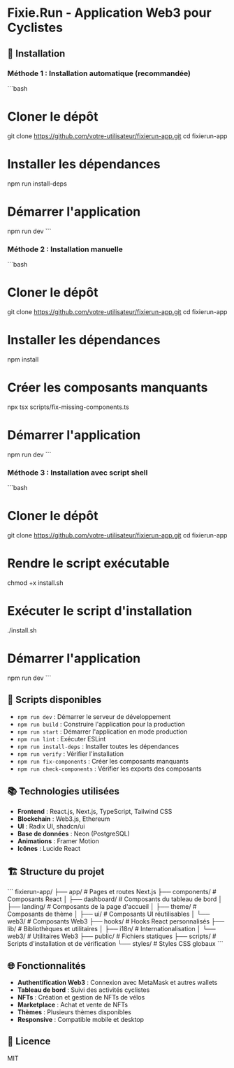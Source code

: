 # Fixie.Run - Application Web3 pour Cyclistes

## 🚀 Installation

### Méthode 1 : Installation automatique (recommandée)

\`\`\`bash
# Cloner le dépôt
git clone https://github.com/votre-utilisateur/fixierun-app.git
cd fixierun-app

# Installer les dépendances
npm run install-deps

# Démarrer l'application
npm run dev
\`\`\`

### Méthode 2 : Installation manuelle

\`\`\`bash
# Cloner le dépôt
git clone https://github.com/votre-utilisateur/fixierun-app.git
cd fixierun-app

# Installer les dépendances
npm install

# Créer les composants manquants
npx tsx scripts/fix-missing-components.ts

# Démarrer l'application
npm run dev
\`\`\`

### Méthode 3 : Installation avec script shell

\`\`\`bash
# Cloner le dépôt
git clone https://github.com/votre-utilisateur/fixierun-app.git
cd fixierun-app

# Rendre le script exécutable
chmod +x install.sh

# Exécuter le script d'installation
./install.sh

# Démarrer l'application
npm run dev
\`\`\`

## 🔧 Scripts disponibles

- `npm run dev` : Démarrer le serveur de développement
- `npm run build` : Construire l'application pour la production
- `npm run start` : Démarrer l'application en mode production
- `npm run lint` : Exécuter ESLint
- `npm run install-deps` : Installer toutes les dépendances
- `npm run verify` : Vérifier l'installation
- `npm run fix-components` : Créer les composants manquants
- `npm run check-components` : Vérifier les exports des composants

## 📚 Technologies utilisées

- **Frontend** : React.js, Next.js, TypeScript, Tailwind CSS
- **Blockchain** : Web3.js, Ethereum
- **UI** : Radix UI, shadcn/ui
- **Base de données** : Neon (PostgreSQL)
- **Animations** : Framer Motion
- **Icônes** : Lucide React

## 🏗️ Structure du projet

\`\`\`
fixierun-app/
├── app/                  # Pages et routes Next.js
├── components/           # Composants React
│   ├── dashboard/        # Composants du tableau de bord
│   ├── landing/          # Composants de la page d'accueil
│   ├── theme/            # Composants de thème
│   ├── ui/               # Composants UI réutilisables
│   └── web3/             # Composants Web3
├── hooks/                # Hooks React personnalisés
├── lib/                  # Bibliothèques et utilitaires
│   ├── i18n/             # Internationalisation
│   └── web3/             # Utilitaires Web3
├── public/               # Fichiers statiques
├── scripts/              # Scripts d'installation et de vérification
└── styles/               # Styles CSS globaux
\`\`\`

## 🌐 Fonctionnalités

- **Authentification Web3** : Connexion avec MetaMask et autres wallets
- **Tableau de bord** : Suivi des activités cyclistes
- **NFTs** : Création et gestion de NFTs de vélos
- **Marketplace** : Achat et vente de NFTs
- **Thèmes** : Plusieurs thèmes disponibles
- **Responsive** : Compatible mobile et desktop

## 📝 Licence

MIT
